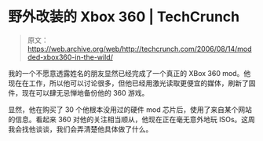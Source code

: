 # 野外改装的 Xbox 360 | TechCrunch

> 原文：<https://web.archive.org/web/http://techcrunch.com/2006/08/14/modded-xbox360-in-the-wild/>

我的一个不愿意透露姓名的朋友显然已经完成了一个真正的 XBox 360 mod。他现在在工作，所以他可以讨论很多，但他已经用激光读取更便宜的媒体，刷新了固件，现在可以肆无忌惮地备份他的 360 游戏。

显然，他在购买了 30 个他根本没用过的硬件 mod 芯片后，使用了来自某个网站的信息。看起来 360 对他的关注相当顺从，他现在正在毫无意外地玩 ISOs。这周我会找他谈谈，我们会弄清楚他具体做了什么。